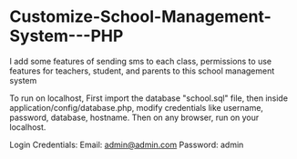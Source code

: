 # Customize-School-Management-System---PHP


I add some features of sending sms to each class, permissions to use features for teachers, student, and parents to this school management system 


To run on localhost,
First import the database "school.sql" file,
then inside application/config/database.php, modify credentials like username, password, database, hostname.
Then on any browser, run on your localhost.



Login Credentials:
Email: admin@admin.com
Password: admin
